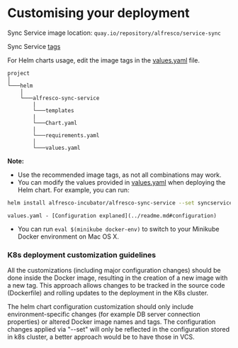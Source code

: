 # Customising your deployment

Sync Service image location: `quay.io/repository/alfresco/service-sync`

Sync Service [tags](https://quay.io/repository/alfresco/service-sync?tag=latest&tab=tags)

For Helm charts usage, edit the image tags in the  [values.yaml](../helm/alfresco-sync-service/values.yaml) file.  

```
project
│
└───helm
    │  
    └───alfresco-sync-service
        |
        └───templates
        |
        └───Chart.yaml
        |
        └───requirements.yaml
        │
        └───values.yaml
```

**Note:**
* Use the recommended image tags, as not all combinations may work.
* You can modify the values provided in [values.yaml](../helm/alfresco-sync-service/values.yaml) when deploying the Helm chart. For example, you can run:
```bash
helm install alfresco-incubator/alfresco-sync-service --set syncservice.image.tag="yourTag"
```
    values.yaml - [Configuration explaned](../readme.md#configuration)
    

* You can run ```eval $(minikube docker-env)``` to switch to your Minikube Docker environment on Mac OS X.

### K8s deployment customization guidelines

 All the customizations (including major configuration changes) should be done inside the Docker image, resulting in the creation of a new image with a new tag. This approach allows changes to be tracked in the source code (Dockerfile) and rolling updates to the deployment in the K8s cluster.

 The helm chart configuration customization should only include environment-specific changes (for example DB server connection properties) or altered Docker image names and tags. The configuration changes applied via "--set" will only be reflected in the configuration stored in k8s cluster, a better approach would be to have those in VCS.
